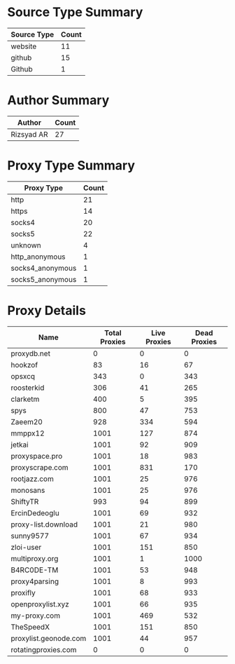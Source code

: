 # Source Type Summary

| Source Type | Count |
|-------------|-------|
| website | 11 |
| github | 15 |
| Github | 1 |


# Author Summary

| Author | Count |
|--------|-------|
| Rizsyad AR | 27 |


# Proxy Type Summary

| Proxy Type | Count |
|------------|-------|
| http | 21 |
| https | 14 |
| socks4 | 20 |
| socks5 | 22 |
| unknown | 4 |
| http_anonymous | 1 |
| socks4_anonymous | 1 |
| socks5_anonymous | 1 |


# Proxy Details

| Name | Total Proxies | Live Proxies | Dead Proxies |
|------|---------------|--------------|---------------|
| proxydb.net | 0 | 0 | 0 |
| hookzof | 83 | 16 | 67 |
| opsxcq | 343 | 0 | 343 |
| roosterkid | 306 | 41 | 265 |
| clarketm | 400 | 5 | 395 |
| spys | 800 | 47 | 753 |
| Zaeem20 | 928 | 334 | 594 |
| mmppx12 | 1001 | 127 | 874 |
| jetkai | 1001 | 92 | 909 |
| proxyspace.pro | 1001 | 18 | 983 |
| proxyscrape.com | 1001 | 831 | 170 |
| rootjazz.com | 1001 | 25 | 976 |
| monosans | 1001 | 25 | 976 |
| ShiftyTR | 993 | 94 | 899 |
| ErcinDedeoglu | 1001 | 69 | 932 |
| proxy-list.download | 1001 | 21 | 980 |
| sunny9577 | 1001 | 67 | 934 |
| zloi-user | 1001 | 151 | 850 |
| multiproxy.org | 1001 | 1 | 1000 |
| B4RC0DE-TM | 1001 | 53 | 948 |
| proxy4parsing | 1001 | 8 | 993 |
| proxifly | 1001 | 68 | 933 |
| openproxylist.xyz | 1001 | 66 | 935 |
| my-proxy.com | 1001 | 469 | 532 |
| TheSpeedX | 1001 | 151 | 850 |
| proxylist.geonode.com | 1001 | 44 | 957 |
| rotatingproxies.com | 0 | 0 | 0 |
